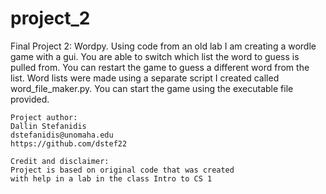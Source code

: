 # project_2

Final Project 2: Wordpy.
        Using code from an old lab I am creating a wordle game with a gui.
        You are able to switch which list the word to guess is pulled from.
        You can restart the game to guess a different word from the list.
        Word lists were made using a separate script I created called word_file_maker.py.
        You can start the game using the executable file provided.
    
    Project author:
    Dallin Stefanidis
    dstefanidis@unomaha.edu
    https://github.com/dstef22
    
    Credit and disclaimer:
    Project is based on original code that was created 
    with help in a lab in the class Intro to CS 1
